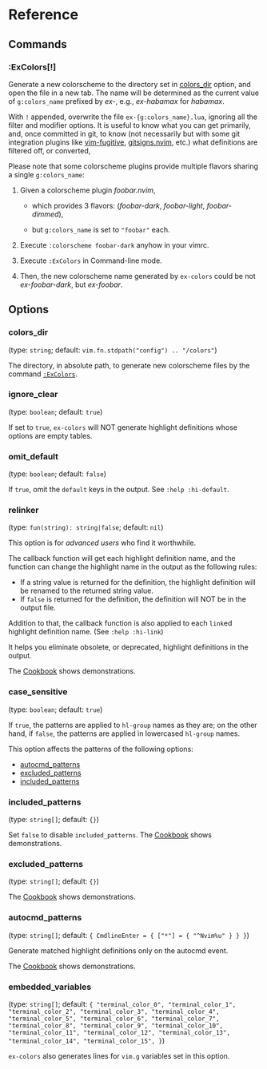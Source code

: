 # Reference

## Commands

### :ExColors[!]

Generate a new colorscheme to the directory
set in [colors_dir](#colors_dir) option,
and open the file in a new tab.
The name will be determined as the current value of `g:colors_name` prefixed
by _ex-_, e.g., _ex-habamax_ for _habamax_.

With `!` appended, overwrite the file `ex-{g:colors_name}.lua`,
ignoring all the filter and modifier options.
It is useful
to know what you can get primarily,
and, once committed in git, to know
(not necessarily but with some git integration plugins like
[vim-fugitive][],
[gitsigns.nvim][],
etc.)
what definitions are filtered off, or converted,

Please note that some colorscheme plugins provide multiple flavors sharing
a single `g:colors_name`:

1. Given a colorscheme plugin _foobar.nvim_,

   - which provides 3 flavors:
     (_foobar-dark_,
     _foobar-light_,
     _foobar-dimmed_),

   - but `g:colors_name` is set to `"foobar"` each.

2. Execute `:colorscheme foobar-dark` anyhow in your vimrc.

3. Execute `:ExColors` in Command-line mode.

4. Then, the new colorscheme name generated by `ex-colors` could be
   not _ex-foobar-dark_,
   but _ex-foobar_.

## Options

### colors_dir

(type: `string`; default: `vim.fn.stdpath("config") .. "/colors"`)

The directory, in absolute path,
to generate new colorscheme files by the command [`:ExColors`](#:ExColors).

### ignore_clear

(type: `boolean`; default: `true`)

If set to `true`, `ex-colors` will NOT generate highlight definitions whose
options are empty tables.

### omit_default

(type: `boolean`; default: `false`)

If `true`, omit the `default` keys in the output.
See `:help :hi-default`.

### relinker

(type: `fun(string): string|false`; default: `nil`)

<!--
NOTE: Actually, the default value is such a function:

```lua
function(hl_name: string)
  return hl_name
end
```

However, such accuracy is redundant for end-users.
-->

This option is for _advanced users_ who find it worthwhile.

The callback function will get each highlight definition name, and
the function can change the highlight name in the output
as the following rules:

- If a string value is returned for the definition,
  the highlight definition will be renamed to the returned string value.
- If `false` is returned for the definition,
  the definition will NOT be in the output file.

Addition to that, the callback function is also applied to each `link`ed
highlight definition name.
(See `:help :hi-link`)

It helps you eliminate obsolete, or deprecated, highlight definitions
in the output.

The [Cookbook](./cookbook.md) shows demonstrations.

### case_sensitive

(type: `boolean`; default: `true`)

If `true`, the patterns are applied to `hl-group` names as they are;
on the other hand, if `false`, the patterns are applied in lowercased
`hl-group` names.

This option affects the patterns of the following options:

- [autocmd_patterns](#autocmd_patterns)
- [excluded_patterns](#excluded_patterns)
- [included_patterns](#included_patterns)

### included_patterns

(type: `string[]`; default: `{}`)

Set `false` to disable `included_patterns`.
The [Cookbook](./cookbook.md) shows demonstrations.

### excluded_patterns

(type: `string[]`; default: `{}`)

The [Cookbook](./cookbook.md) shows demonstrations.

### autocmd_patterns

(type: `string[]`; default:
`{
    CmdlineEnter = {
        ["*"] = {
                "^Nvim%u"
            }
    }
}`)

Generate matched highlight definitions only on the autocmd event.

The [Cookbook](./cookbook.md) shows demonstrations.

### embedded_variables

(type: `string[]`; default: `{
    "terminal_color_0",
    "terminal_color_1",
    "terminal_color_2",
    "terminal_color_3",
    "terminal_color_4",
    "terminal_color_5",
    "terminal_color_6",
    "terminal_color_7",
    "terminal_color_8",
    "terminal_color_9",
    "terminal_color_10",
    "terminal_color_11",
    "terminal_color_12",
    "terminal_color_13",
    "terminal_color_14",
    "terminal_color_15",
}`)

`ex-colors` also generates lines for `vim.g` variables set in this option.

[gitsigns.nvim]: https://github.com/lewis6991/gitsigns.nvim
[vim-fugitive]: https://github/tpope/vim-fugitive
